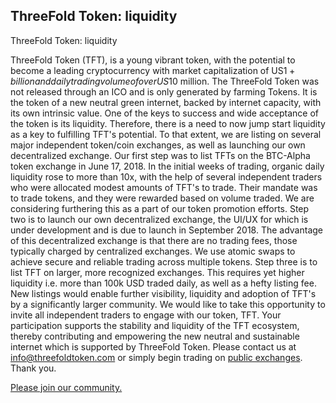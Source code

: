 
## ThreeFold Token: liquidity
ThreeFold Token: liquidity


ThreeFold Token (TFT), is a young vibrant token, with the potential to become a leading cryptocurrency with market capitalization of US$1+ billion and daily trading volume of over US$10 million. The ThreeFold Token was not released through an ICO and is only generated by farming Tokens. It is the token of a new neutral green internet, backed by internet capacity, with its own intrinsic value.
One of the keys to success and wide acceptance of the token is its liquidity. Therefore, there is a need to now jump start liquidity as a key to fulfilling TFT's potential. To that extent, we are listing on several major independent token/coin exchanges, as well as launching our own decentralized exchange.
Our first step was to list TFTs on the BTC-Alpha token exchange in June 17, 2018. In the initial weeks of trading, organic daily liquidity rose to more than 10x, with the help of several independent traders who were allocated modest amounts of TFT's to trade. Their mandate was to trade tokens, and they were rewarded based on volume traded. We are considering furthering this as a part of our token promotion efforts.
Step two is to launch our own decentralized exchange, the UI/UX for which is under development and is due to launch in September 2018. The advantage of this decentralized exchange is that there are no trading fees, those typically charged by centralized exchanges. We use atomic swaps to achieve secure and reliable trading across multiple tokens.
Step three is to list TFT on larger, more recognized exchanges. This requires yet higher liquidity i.e. more than 100k USD traded daily, as well as a hefty listing fee. New listings would enable further visibility, liquidity and adoption of TFT's by a significantly larger community.
We would like to take this opportunity to invite all independent traders to engage with our token, TFT. Your participation supports the stability and liquidity of the TFT ecosystem, thereby contributing and empowering the new neutral and sustainable internet which is supported by ThreeFold Token. Please contact us at info@threefoldtoken.com or simply begin trading on [public exchanges](https://threefold.me/tokens/).
Thank you.

[Please join our community.](https://threefold.me/join/)
